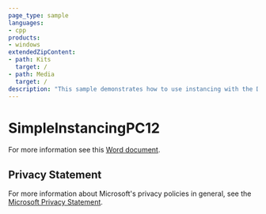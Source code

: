 ```yaml
---
page_type: sample
languages:
- cpp
products:
- windows
extendedZipContent:
- path: Kits
  target: /
- path: Media
  target: /
description: "This sample demonstrates how to use instancing with the Direct3D 12 API."
---
```


# SimpleInstancingPC12

For more information see this [Word document](https://github.com/microsoft/Xbox-ATG-Samples/blob/master/PCSamples/IntroGraphics/SimpleInstancingPC12/Readme.docx).

## Privacy Statement

For more information about Microsoft's privacy policies in general, see the [Microsoft Privacy Statement](https://privacy.microsoft.com/privacystatement/).
